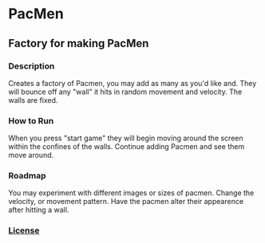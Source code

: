 # PacMen
<h2>Factory for making PacMen</h2>
<h3>Description</h3>
<p>Creates a factory of Pacmen, you may add as many as you'd like and. They will bounce off any "wall" it hits in random movement and velocity. The walls are fixed.</p>

<h3>How to Run</h3>
<p>When you press "start game" they will begin moving around the screen within the confines of the walls. Continue adding Pacmen and see them move around.</p>

<h3>Roadmap</h3>
<p>You may experiment with different images or sizes of pacmen. Change the velocity, or movement pattern. Have the pacmen alter their appearence after hitting a wall.</p>

<h3><a href="https://choosealicense.com/licenses/mit/">License</a></h3>


